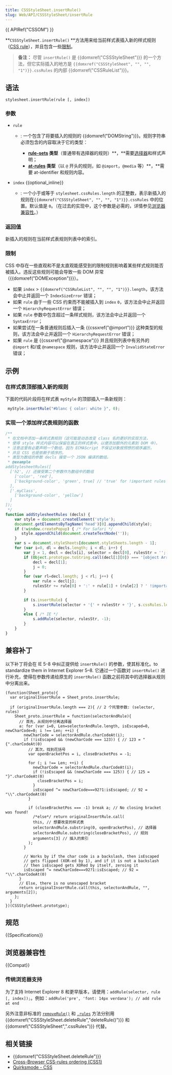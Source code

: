 ```yaml
---
title: CSSStyleSheet.insertRule()
slug: Web/API/CSSStyleSheet/insertRule
---
```


{{ APIRef("CSSOM") }}

**`CSSStyleSheet.insertRule()` **方法用来给当前样式表插入新的样式规则（[CSS rule](/zh-CN/docs/Web/API/CSSRule)），并且包含一些[限制](#限制)。

> **备注：** 尽管 `insertRule()` 是 {{domxref("CSSStyleSheet")}} 的一个方法，但它实际插入的地方是 `{{domxref("CSSStyleSheet", "", "", "1")}}.cssRules` 的内部 {{domxref("CSSRuleList")}}。

## 语法

```
stylesheet.insertRule(rule [, index])
```

### 参数

- `rule`

  - : 一个包含了将要插入的规则的 {{domxref("DOMString")}}。规则字符串必须包含的内容取决于它的类型：

    - **[rule-sets](/zh-CN/docs/Web/CSS/Syntax#CSS_statements) 类型**（普通带有选择器的规则）**，**需要[选择器](/zh-CN/docs/Web/Guide/CSS/Getting_Started/Selectors)和样式声明；
    - **[at-rules](/zh-CN/docs/Web/CSS/At-rule) 类型**（以 `@` 开头的规则，如 `@import`，`@media` 等）**，**需要 at-identifier 和规则内容。

- `index` {{optional_inline}}
  - : 一个小于或等于 `stylesheet.cssRules.length` 的正整数，表示新插入的规则在`{{domxref("CSSStyleSheet", "", "", "1")}}.cssRules` 中的位置。默认值是 `0`。（在过去的实现中，这个参数是必需的，详情参见[浏览器兼容性](#浏览器兼容性)。）

### 返回值

新插入的规则在当前样式表规则列表中的索引。

### 限制

CSS 中存在一些直观和不是太直观能感受到的限制规则影响着某些样式规则能否被插入。违反这些规则可能会导致一些 DOM 异常（{{domxref("DOMException")}}）。

- 如果 `index` > `{{domxref("CSSRuleList", "", "", "1")}}.length`，该方法会中止并返回一个 `IndexSizeError` 错误；
- 如果 `rule` 由于一些 CSS 约束而不能被插入到 `index` `0`，该方法会中止并返回一个 `HierarchyRequestError` 错误；
- 如果 `rule` 参数中包含超过一条样式规则，该方法会中止并返回一个 `SyntaxError`；
- 如果尝试在一条普通规则后插入一条 {{cssxref("@import")}} 这种类型的规则，该方法会中止并返回一个 `HierarchyRequestError` 错误；
- 如果 `rule` 是 {{cssxref("@namespace")}} 并且规则列表中有另外的 `@import` 和/或 `@namespace` 规则，该方法中止并返回一个 `InvalidStateError` 错误；

## 示例

### 在样式表顶部插入新的规则

下面的代码片段将在样式表 `myStyle` 的顶部插入一条新规则：

```js
 myStyle.insertRule("#blanc { color: white }", 0);
```

### 实现一个添加样式表规则的函数

```js
/**
 * 在文档中添加一条样式表规则（这可能是动态改变 class 名的更好的实现方法，
 * 使得 style 样式内容可以保留在真正的样式表中，以便添加额外的元素到 DOM 中）。
 * 注意这里有必要声明一个数组，因为 ECMAScript 不保证对象按预想的顺序遍历，
 * 并且 CSS 也是依赖于顺序的。
 * 类型为数组的参数 decls 接受一个 JSON 编译的数组。
 * @example
addStylesheetRules([
  ['h2', // 还接受第二个参数作为数组中的数组
    ['color', 'red'],
    ['background-color', 'green', true] // 'true' for !important rules
  ],
  ['.myClass',
    ['background-color', 'yellow']
  ]
]);
 */
function addStylesheetRules (decls) {
    var style = document.createElement('style');
    document.getElementsByTagName('head')[0].appendChild(style);
    if (!window.createPopup) { /* For Safari */
       style.appendChild(document.createTextNode(''));
    }
    var s = document.styleSheets[document.styleSheets.length - 1];
    for (var i=0, dl = decls.length; i < dl; i++) {
        var j = 1, decl = decls[i], selector = decl[0], rulesStr = '';
        if (Object.prototype.toString.call(decl[1][0]) === '[object Array]') {
            decl = decl[1];
            j = 0;
        }
        for (var rl=decl.length; j < rl; j++) {
            var rule = decl[j];
            rulesStr += rule[0] + ':' + rule[1] + (rule[2] ? ' !important' : '') + ';\n';
        }

        if (s.insertRule) {
            s.insertRule(selector + '{' + rulesStr + '}', s.cssRules.length);
        }
        else { /* IE */
            s.addRule(selector, rulesStr, -1);
        }
    }
}
```

## 兼容补丁

以下补丁将会在 IE 5-8 中纠正提供给 `insertRule()` 的参数，使其标准化。to standardize them in Internet Explorer 5–8. 它通过一个函数对 `insertRule()` 进行补充，使得在参数传递给原生的 `insertRule()` 函数之前将其中的选择器从规则中分离出来。

```
(function(Sheet_proto){
  var originalInsertRule = Sheet_proto.insertRule;

  if (originalInsertRule.length === 2){ // 2 个托管参数: (selector, rules)
    Sheet_proto.insertRule = function(selectorAndRule){
      // 首先，从规则中分离选择器
      a: for (var i=0, Len=selectorAndRule.length, isEscaped=0, newCharCode=0; i !== Len; ++i) {
        newCharCode = selectorAndRule.charCodeAt(i);
        if (!isEscaped && (newCharCode === 123)) { // 123 = "{".charCodeAt(0)
          // 其次，找到花括号
          var openBracketPos = i, closeBracketPos = -1;

          for (; i !== Len; ++i) {
            newCharCode = selectorAndRule.charCodeAt(i);
            if (!isEscaped && (newCharCode === 125)) { // 125 = "}".charCodeAt(0)
              closeBracketPos = i;
            }
            isEscaped ^= newCharCode===92?1:isEscaped; // 92 = "\\".charCodeAt(0)
          }

          if (closeBracketPos === -1) break a; // No closing bracket was found!
            /*else*/ return originalInsertRule.call(
            this, // 想要改变的样式表
            selectorAndRule.substring(0, openBracketPos), // 选择器
            selectorAndRule.substring(closeBracketPos), // 规则
            arguments[3] // 插入的索引
          );
        }

        // Works by if the char code is a backslash, then isEscaped
        // gets flipped (XOR-ed by 1), and if it is not a backslash
        // then isEscaped gets XORed by itself, zeroing it
        isEscaped ^= newCharCode===92?1:isEscaped; // 92 = "\\".charCodeAt(0)
      }
      // Else, there is no unescaped bracket
      return originalInsertRule.call(this, selectorAndRule, "", arguments[2]);
    };
  }
})(CSSStyleSheet.prototype);
```

## 规范

{{Specifications}}

## 浏览器兼容性

{{Compat}}

### 传统浏览器支持

为了支持 Internet Explorer 8 和更早版本，请使用：`addRule(selector, rule [, index]);`。例如：`addRule('pre', 'font: 14px verdana'); // add rule at end`

另外注意非标准的 [`removeRule()`](http://www.quirksmode.org/dom/w3c_css.html#change) 和 [`.rules`](http://www.quirksmode.org/dom/w3c_css.html#access) 方法分别用 {{domxref("CSSStyleSheet.deleteRule","deleteRule()")}} 和{{domxref("CSSStyleSheet",".cssRules")}} 代替。

## 相关链接

- {{domxref("CSSStyleSheet.deleteRule")}}
- [Cross-Browser CSS-rules ordering (CSS1)](http://www-archive.mozilla.org/docs/web-developer/css1technote/css1tojs.html#priority)
- [Quirksmode - CSS](http://www.quirksmode.org/dom/w3c_css.html)
